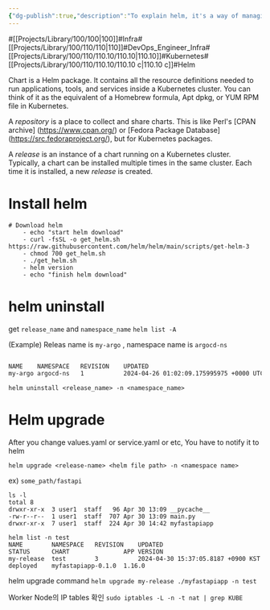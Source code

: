 ```yaml
---
{"dg-publish":true,"description":"To explain helm, it's a way of managing Kubernetes resources in a package, because it's hard to manage multiple commands every time, every time in different environments, so we make it into code. It's a kind of Kubernetes IaC (Infrastructure as Code), so the minimum requirement is that you have a Kubernetes cluster running and have knowledge about that.","permalink":"/projects/library/100/110/110-10/110-10-c/","dgPassFrontmatter":true,"noteIcon":"0","created":"2024-04-25T17:09:16.975+09:00","updated":"2024-06-20T02:02:30.991+09:00"}
---
```


#[[Projects/Library/100/100\|100]]#Infra#[[Projects/Library/100/110/110\|110]]#DevOps_Engineer_Infra#[[Projects/Library/100/110/110.10/110.10\|110.10]]#Kubernetes#[[Projects/Library/100/110/110.10/110.10 c\|110.10 c]]#Helm


Chart is a Helm package. It contains all the resource definitions needed to run applications, tools, and services inside a Kubernetes cluster. You can think of it as the equivalent of a Homebrew formula, Apt dpkg, or YUM RPM file in Kubernetes.

A _repository_ is a place to collect and share charts. This is like Perl's [CPAN archive] (https://www.cpan.org/) or [Fedora Package Database] (https://src.fedoraproject.org/), but for Kubernetes packages.

A _release_ is an instance of a chart running on a Kubernetes cluster. Typically, a chart can be installed multiple times in the same cluster. Each time it is installed, a new _release_ is created.



# Install helm
```
# Download helm
    - echo "start helm download"
    - curl -fsSL -o get_helm.sh https://raw.githubusercontent.com/helm/helm/main/scripts/get-helm-3
    - chmod 700 get_helm.sh
    - ./get_helm.sh
    - helm version
    - echo "finish helm download"
```



# helm uninstall
get `release_name` and `namespace_name`
`helm list -A`

(Example) Releas name is `my-argo` , namespace name is `argocd-ns`
```bash

NAME   	NAMESPACE	REVISION	UPDATED                                	STATUS  	CHART         	APP VERSION
my-argo	argocd-ns  	1       	2024-04-26 01:02:09.175995975 +0000 UTC	deployed	argo-cd-6.7.15	v2.10.7
```

`helm uninstall <release_name> -n <namespace_name>`


# Helm upgrade
After you change values.yaml or service.yaml or etc,  You have to notify it to helm



`helm upgrade <release-name> <helm file path> -n <namespace name>`

ex)
`some_path/fastapi`
```
ls -l
total 8
drwxr-xr-x  3 user1  staff   96 Apr 30 13:09 __pycache__
-rw-r--r--  1 user1  staff  707 Apr 30 13:09 main.py
drwxr-xr-x  7 user1  staff  224 Apr 30 14:42 myfastapiapp

helm list -n test
NAME      	NAMESPACE	REVISION	UPDATED                           	STATUS  	CHART             	APP VERSION
my-release	test     	3       	2024-04-30 15:37:05.8187 +0900 KST	deployed	myfastapiapp-0.1.0	1.16.0
```

helm upgrade command
`helm upgrade my-release ./myfastapiapp -n test`





Worker Node의 IP tables 확인
`sudo iptables -L -n -t nat | grep KUBE`